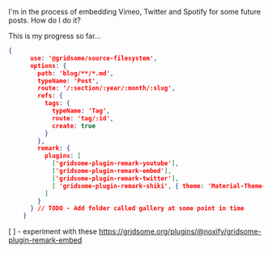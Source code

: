 I'm in the process of embedding Vimeo, Twitter and Spotify for some future posts. How do I do it?

This is my progress so far...


```json
{
      use: '@gridsome/source-filesystem',
      options: {
        path: 'blog/**/*.md',
        typeName: 'Post',
        route: '/:section/:year/:month/:slug',
        refs: {
          tags: {
            typeName: 'Tag',
            route: 'tag/:id',
            create: true
          }
        },
        remark: {
          plugins: [
            ['gridsome-plugin-remark-youtube'],
            ['gridsome-plugin-remark-embed'],
            ['gridsome-plugin-remark-twitter'],
            [ 'gridsome-plugin-remark-shiki', { theme: 'Material-Theme-Palenight', skipInline: true } ]
          ]
        }
      } // TODO - Add folder called gallery at some point in time
    }
```

[ ] - experiment with these https://gridsome.org/plugins/@noxify/gridsome-plugin-remark-embed
